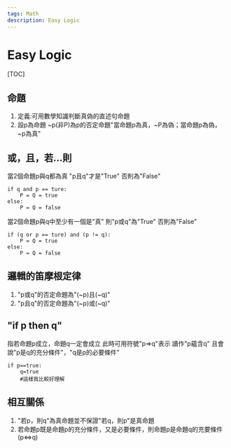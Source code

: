```yaml
---
tags: Math
description: Easy Logic
---
```


# Easy Logic

[TOC]

## 命題
1. 定義:可用數學知識判斷真偽的直述句命題
2. 設p為命題 ~p(非P)為p的否定命題"當命題p為真，~P為偽；當命題p為偽，~p為真"
## 或，且，若...則
當2個命題p與q都為真 "p且q"才是"True" 否則為"False"
```python=
if q and p == ture:
    P = Q = true
else:
    P = Q = false
```
當2個命題p與q中至少有一個是"真" 則"p或q"為"True" 否則為"False"
```python=
if (q or p == ture) and (p != q):
    P = Q = true
else:
    P = Q = false
```
## 邏輯的笛摩根定律
1. "p或q"的否定命題為"(~p)且(~q)"
2. "p且q"的否定命題為"(~p)或(~q)"
## "if p then q"
指若命題p成立，命題q一定會成立
此時可用符號"p⇒q"表示 讀作"p蘊含q"
且會說"p是q的充分條件"，"q是p的必要條件"
```python=
if p==true:
    q=true
    #這樣我比較好理解
```
## 相互關係
1. "若p，則q"為真命題並不保證"若q，則p"是真命題
2. 若命題p既是命題p的充分條件，又是必要條件，則命題p是命題q的充要條件(p⇔q)